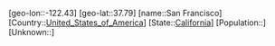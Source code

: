 ﻿---
location: [37.79,-122.43]
type: City
tags:
- geo/City


SpocWebEntityId: 33914
isDeleted: false
confidential: public

---
[geo-lon::-122.43]
[geo-lat::37.79]
[name::San Francisco]
[Country::[United_States_of_America](geo/Continent/North-America/United_States_of_America.md)]
[State::[California](geo/Continent/North-America/United_States_of_America/California.md)]
[Population::]
[Unknown::]

